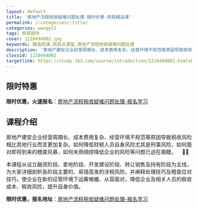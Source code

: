```yaml
---
layout: default
title: '房地产流程税收疑难问题处理-限时优惠-网易精品课'
permalink: /:categories/:title/
categories: wangyi2
tags: 网易提供
cover: 1210494802.jpg
keywords: 精选网课,网易云课堂,房地产流程税收疑难问题处理
description: '房地产建安企业经营周期长、成本费用复杂、经营环境不规范等原因导致税收风险相比其他行业而言更加复杂。如何降低财税人员自身风'
classid: 1210494802
targetlink: https://study.163.com/course/introduction/1210494802.htm?share=1&shareId=1025206652&utm_campaign=share&utm_medium=iphoneShare&utm_source=&utm_u=1025206652
---
```


## 限时特惠

**限时优惠，火速报名**：[房地产流程税收疑难问题处理-报名学习](https://study.163.com/course/introduction/1210494802.htm?share=1&shareId=1025206652&utm_campaign=share&utm_medium=iphoneShare&utm_source=&utm_u=1025206652)

## 课程介绍

房地产建安企业经营周期长、成本费用复杂、经营环境不规范等原因导致税收风险相比其他行业而言更加复杂。如何降低财税人员自身风险尤其是刑事风险，如何面对即将到来的稽查风暴，如何未雨绸缪降低企业的风险等问题已迫在眉睫。    

本课程从设立融资阶段、拿地阶段、开发建设阶段、转让销售及持有阶段为主线，为大家详细剖析各阶段主要的、易错高发的涉税风险，并阐释处理技巧及稽查应对技巧，使企业在新的征管环境下运筹帷幄、从容面对，降低企业及相关人员的税收成本、税收风险，提升自身价值。

**限时优惠，报名地址**：[房地产流程税收疑难问题处理-报名学习](https://study.163.com/course/introduction/1210494802.htm?share=1&shareId=1025206652&utm_campaign=share&utm_medium=iphoneShare&utm_source=&utm_u=1025206652)

